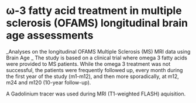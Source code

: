 # ω-3 fatty acid treatment in multiple sclerosis (OFAMS) longitudinal brain age assessments
_Analyses on the longitudinal OFAMS Multiple Sclerosis (MS) MRI data using Brain Age
_
The study is based on a clinical trial where omega 3 fatty acids were provided to MS patients. While the omega 3 treatment was not successful, the patients were frequently followed up, every month during the first year of the study (m1-m12), and then more sporadically, at m12, m24 and m120 (10-year follow-up).

A Gadolinium tracer was used during MRI (T1-weighted FLASH) aquisition.
